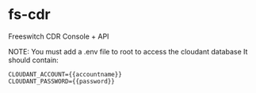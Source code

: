 # fs-cdr
Freeswitch CDR Console + API

NOTE: You must add a .env file to root to access the cloudant database
It should contain:

    CLOUDANT_ACCOUNT={{accountname}}
    CLOUDANT_PASSWORD={{password}}

